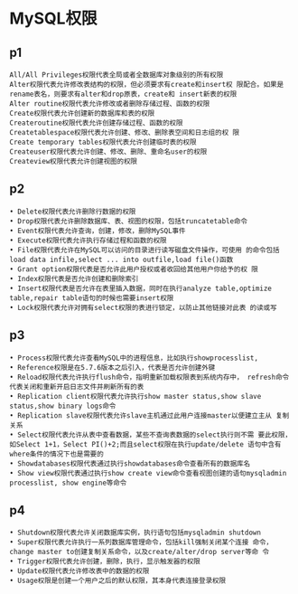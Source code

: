 
# MySQL权限

## p1
	All/All Privileges权限代表全局或者全数据库对象级别的所有权限
	Alter权限代表允许修改表结构的权限，但必须要求有create和insert权 限配合。如果是rename表名，则要求有alter和drop原表，create和 insert新表的权限
	Alter routine权限代表允许修改或者删除存储过程、函数的权限
	Create权限代表允许创建新的数据库和表的权限
	Createroutine权限代表允许创建存储过程、函数的权限
	Createtablespace权限代表允许创建、修改、删除表空间和日志组的权 限
	Create temporary tables权限代表允许创建临时表的权限
	Createuser权限代表允许创建、修改、删除、重命名user的权限
	Createview权限代表允许创建视图的权限

## p2
	• Delete权限代表允许删除行数据的权限
	• Drop权限代表允许删除数据库、表、视图的权限，包括truncatetable命令
	• Event权限代表允许查询，创建，修改，删除MySQL事件
	• Execute权限代表允许执行存储过程和函数的权限
	• File权限代表允许在MySQL可以访问的目录进行读写磁盘文件操作，可使用 的命令包括load data infile,select ... into outfile,load file()函数
	• Grant option权限代表是否允许此用户授权或者收回给其他用户你给予的权 限
	• Index权限代表是否允许创建和删除索引
	• Insert权限代表是否允许在表里插入数据，同时在执行analyze table,optimize table,repair table语句的时候也需要insert权限
	• Lock权限代表允许对拥有select权限的表进行锁定，以防止其他链接对此表 的读或写

## p3
	• Process权限代表允许查看MySQL中的进程信息，比如执行showprocesslist,
	• Reference权限是在5.7.6版本之后引入，代表是否允许创建外键
	• Reload权限代表允许执行flush命令，指明重新加载权限表到系统内存中， refresh命令代表关闭和重新开启日志文件并刷新所有的表
	• Replication client权限代表允许执行show master status,show slave status,show binary logs命令
	• Replication slave权限代表允许slave主机通过此用户连接master以便建立主从 复制关系
	• Select权限代表允许从表中查看数据，某些不查询表数据的select执行则不需 要此权限，如Select 1+1，Select PI()+2;而且select权限在执行update/delete 语句中含有where条件的情况下也是需要的
	• Showdatabases权限代表通过执行showdatabases命令查看所有的数据库名
	• Show view权限代表通过执行show create view命令查看视图创建的语句mysqladmin processlist, show engine等命令

## p4
	• Shutdown权限代表允许关闭数据库实例，执行语句包括mysqladmin shutdown
	• Super权限代表允许执行一系列数据库管理命令，包括kill强制关闭某个连接 命令，change master to创建复制关系命令，以及create/alter/drop server等命 令
	• Trigger权限代表允许创建，删除，执行，显示触发器的权限
	• Update权限代表允许修改表中的数据的权限
	• Usage权限是创建一个用户之后的默认权限，其本身代表连接登录权限
